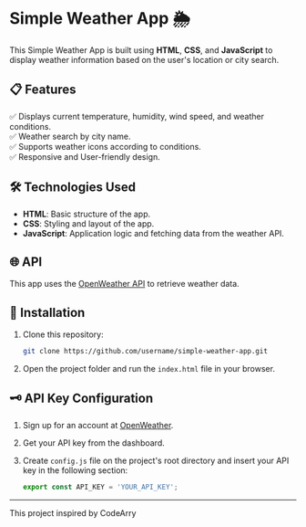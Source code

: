 # Simple Weather App 🌦️

This Simple Weather App is built using **HTML**, **CSS**, and **JavaScript** to display weather information based on the user's location or city search.

## 📋 Features
✅ Displays current temperature, humidity, wind speed, and weather conditions.  
✅ Weather search by city name.  
✅ Supports weather icons according to conditions.  
✅ Responsive and User-friendly design.  

## 🛠️ Technologies Used
- **HTML**: Basic structure of the app.  
- **CSS**: Styling and layout of the app.  
- **JavaScript**: Application logic and fetching data from the weather API.  

## 🌐 API
This app uses the [OpenWeather API](https://openweathermap.org/api) to retrieve weather data.  

## 💾 Installation
1. Clone this repository:  
    ```bash
    git clone https://github.com/username/simple-weather-app.git
    ```  
2. Open the project folder and run the `index.html` file in your browser.  

## 🗝️ API Key Configuration
1. Sign up for an account at [OpenWeather](https://openweathermap.org/).  
2. Get your API key from the dashboard.  
3. Create `config.js` file on the project's root directory and insert your API key in the following section:  

    ```javascript
    export const API_KEY = 'YOUR_API_KEY';
    ```  


---
This project inspired by CodeArry
